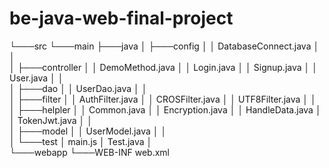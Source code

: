 # be-java-web-final-project
  └───src
    └───main
        ├───java
        │   ├───config
        │   │       DatabaseConnect.java
        │   │       
        │   ├───controller
        │   │       DemoMethod.java
        │   │       Login.java
        │   │       Signup.java
        │   │       User.java
        │   │       
        │   ├───dao
        │   │       UserDao.java
        │   │       
        │   ├───filter
        │   │       AuthFilter.java
        │   │       CROSFilter.java
        │   │       UTF8Filter.java
        │   │       
        │   ├───helpler
        │   │       Common.java
        │   │       Encryption.java
        │   │       HandleData.java
        │   │       TokenJwt.java
        │   │       
        │   ├───model
        │   │       UserModel.java
        │   │       
        │   └───test
        │           main.js
        │           Test.java
        │           
        └───webapp
            └───WEB-INF
                    web.xml
                    

